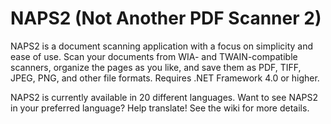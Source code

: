 # NAPS2 (Not Another PDF Scanner 2)

NAPS2 is a document scanning application with a focus on simplicity and ease of use. Scan your documents from WIA- and TWAIN-compatible scanners, organize the pages as you like, and save them as PDF, TIFF, JPEG, PNG, and other file formats. Requires .NET Framework 4.0 or higher.

NAPS2 is currently available in 20 different languages. Want to see NAPS2 in your preferred language? Help translate! See the wiki for more details.
